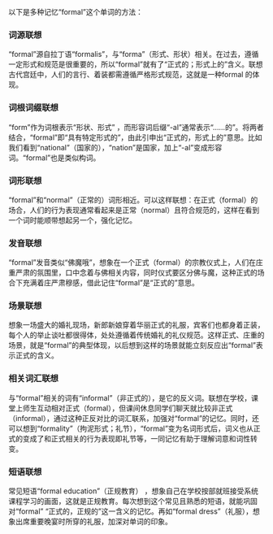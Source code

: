 以下是多种记忆“formal”这个单词的方法：

### 词源联想
“formal”源自拉丁语“formalis”，与“forma”（形式、形状）相关。在过去，遵循一定形式和规范是很重要的，所以“formal”就有了“正式的；形式上的”含义。联想古代宫廷中，人们的言行、着装都需遵循严格形式规范，这就是一种formal 的体现。

### 词根词缀联想
“form”作为词根表示“形状、形式” ，而形容词后缀“-al”通常表示“……的”。将两者结合，“formal”即“具有特定形式的”，由此引申出“正式的，形式上的”意思。比如我们看到“national”（国家的），“nation”是国家，加上“-al”变成形容词。“formal”也是类似构词。 

### 词形联想
“formal”和“normal”（正常的）词形相近。可以这样联想：在正式（formal）的场合，人们的行为表现通常看起来是正常（normal）且符合规范的，这样在看到一个词时能顺带想起另一个，强化记忆。

### 发音联想
“formal”发音类似“佛魔哦”，想象在一个正式（formal）的宗教仪式上，人们在庄重严肃的氛围里，口中念着与佛相关内容，同时仪式要区分佛与魔，这种正式的场合下充满着庄严肃穆感，借此记住“formal”是“正式的”意思。

### 场景联想
想象一场盛大的婚礼现场，新郎新娘穿着华丽正式的礼服，宾客们也都身着正装，每个人的举止谈吐都很得体，处处遵循着传统婚礼的礼仪规范。这样正式、庄重的场景，就是“formal”的典型体现，以后想到这样的场景就能立刻反应出“formal”表示正式的含义。 

### 相关词汇联想
与“formal”相关的词有“informal”（非正式的），是它的反义词。联想在学校，课堂上师生互动相对正式（formal），但课间休息同学们聊天就比较非正式（informal），通过这种正反对比的词汇联系，加强对“formal”的记忆。同时，还可以想到“formality”（拘泥形式；礼节），“formal”变为名词形式后，词义也从正式的变成了和正式相关的行为表现即礼节等，一同记忆有助于理解词意和词性转变。 

### 短语联想
常见短语“formal education”（正规教育） ，想象自己在学校按部就班接受系统课程学习的画面，这就是正规教育。每次想到这个常见且熟悉的短语，就能巩固对“formal” “正式的，正规的”这一含义的记忆。再如“formal dress”（礼服），想象出席重要晚宴时所穿的礼服，加深对单词的印象。 
